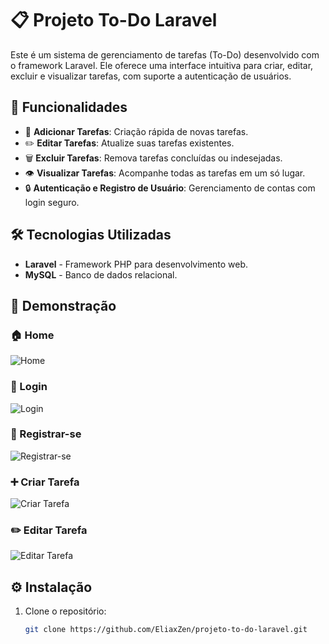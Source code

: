 # 📋 Projeto To-Do Laravel

Este é um sistema de gerenciamento de tarefas (To-Do) desenvolvido com o framework Laravel. Ele oferece uma interface intuitiva para criar, editar, excluir e visualizar tarefas, com suporte a autenticação de usuários.

## 🚀 Funcionalidades

- 📝 **Adicionar Tarefas**: Criação rápida de novas tarefas.
- ✏️ **Editar Tarefas**: Atualize suas tarefas existentes.
- 🗑️ **Excluir Tarefas**: Remova tarefas concluídas ou indesejadas.
- 👁️ **Visualizar Tarefas**: Acompanhe todas as tarefas em um só lugar.
- 🔒 **Autenticação e Registro de Usuário**: Gerenciamento de contas com login seguro.

## 🛠️ Tecnologias Utilizadas

- **Laravel** - Framework PHP para desenvolvimento web.
- **MySQL** - Banco de dados relacional.

## 📸 Demonstração

### 🏠 Home
![Home](https://github.com/user-attachments/assets/1c0ead62-7cd5-4a4b-ab90-2cbd2f57245a)

### 🔐 Login
![Login](https://github.com/user-attachments/assets/9b7478a5-b9eb-4141-982a-edf92134d462)

### 📝 Registrar-se
![Registrar-se](https://github.com/user-attachments/assets/7852e119-24c1-4e94-9be7-8aac3ab532ce)

### ➕ Criar Tarefa
![Criar Tarefa](https://github.com/user-attachments/assets/9638cf83-b1d0-4838-9fe2-a8f023b83962)

### ✏️ Editar Tarefa
![Editar Tarefa](https://github.com/user-attachments/assets/2a892e64-64b3-44d6-bf79-241c43487574)

## ⚙️ Instalação

1. Clone o repositório:
   ```bash
   git clone https://github.com/EliaxZen/projeto-to-do-laravel.git
